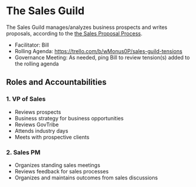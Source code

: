 # The Sales Guild

The Sales Guild manages/analyzes business prospects and writes proposals, according to the [the Sales Proposal Process](sales-proposal-process.md).

* Facilitator: Bill
* Rolling Agenda: <https://trello.com/b/wMonus0P/sales-guild-tensions>
* Governance Meeting: As needed, ping Bill to review tension(s) added to the rolling agenda

## Roles and Accountabilities

### 1. VP of Sales

* Reviews prospects
* Business strategy for business opportunities
* Reviews GovTribe
* Attends industry days
* Meets with prospective clients

### 2. Sales PM

* Organizes standing sales meetings
* Reviews feedback for sales processes
* Organizes and maintains outcomes from sales discussions
